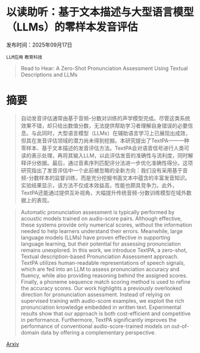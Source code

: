 # 以读助听：基于文本描述与大型语言模型（LLMs）的零样本发音评估

发布时间：2025年09月17日

`LLM应用` `教育科技`

> Read to Hear: A Zero-Shot Pronunciation Assessment Using Textual Descriptions and LLMs

# 摘要

> 自动发音评估通常由基于音频-分数对训练的声学模型完成。尽管这类系统效果不错，却只给出数值分数，无法提供帮助学习者理解自身错误的必要信息。与此同时，大型语言模型（LLMs）在辅助语言学习上已展现出成效，但其在发音评估领域的潜力尚未得到挖掘。本研究提出了TextPA——一种零样本、基于文本描述的发音评估方法。TextPA会对语音信号进行人类可读的表示处理，再将其输入LLM，以此评估发音的准确性与流利度，同时解释评分依据。最后，通过音素序列匹配评分法进一步优化准确性得分。这项研究指出了发音评估中一个此前被忽略的全新方向：我们没有采用基于音频-分数样本的监督训练，而是充分挖掘书面文本中蕴含的丰富发音知识。实验结果显示，该方法不仅成本效益高，性能也颇具竞争力。此外，TextPA还能通过提供互补视角，大幅提升传统音频-分数训练模型在域外数据上的表现。

> Automatic pronunciation assessment is typically performed by acoustic models trained on audio-score pairs. Although effective, these systems provide only numerical scores, without the information needed to help learners understand their errors. Meanwhile, large language models (LLMs) have proven effective in supporting language learning, but their potential for assessing pronunciation remains unexplored. In this work, we introduce TextPA, a zero-shot, Textual description-based Pronunciation Assessment approach. TextPA utilizes human-readable representations of speech signals, which are fed into an LLM to assess pronunciation accuracy and fluency, while also providing reasoning behind the assigned scores. Finally, a phoneme sequence match scoring method is used to refine the accuracy scores. Our work highlights a previously overlooked direction for pronunciation assessment. Instead of relying on supervised training with audio-score examples, we exploit the rich pronunciation knowledge embedded in written text. Experimental results show that our approach is both cost-efficient and competitive in performance. Furthermore, TextPA significantly improves the performance of conventional audio-score-trained models on out-of-domain data by offering a complementary perspective.

[Arxiv](https://arxiv.org/abs/2509.14187)